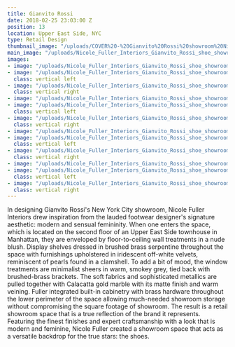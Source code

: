 ```yaml
---
title: Gianvito Rossi
date: 2018-02-25 23:03:00 Z
position: 13
location: Upper East Side, NYC
type: Retail Design
thumbnail_image: "/uploads/COVER%20-%20Gianvito%20Rossi%20showroom%20Nicole%20Fuller%20commercial%20retail%20interior%20designer.jpg"
main_image: "/uploads/Nicole_Fuller_Interiors_Gianvito_Rossi_shoe_showroom_NYC_20.jpg"
images:
- image: "/uploads/Nicole_Fuller_Interiors_Gianvito_Rossi_shoe_showroom_NYC_5.jpg"
- image: "/uploads/Nicole_Fuller_Interiors_Gianvito_Rossi_shoe_showroom_NYC_14.jpg"
  class: vertical left
- image: "/uploads/Nicole_Fuller_Interiors_Gianvito_Rossi_shoe_showroom_NYC_17.jpg"
  class: vertical right
- image: "/uploads/Nicole_Fuller_Interiors_Gianvito_Rossi_shoe_showroom_NYC_16.jpg"
- image: "/uploads/Nicole_Fuller_Interiors_Gianvito_Rossi_shoe_showroom_NYC_13.jpg"
  class: vertical left
- image: "/uploads/Nicole_Fuller_Interiors_Gianvito_Rossi_shoe_showroom_NYC_9.jpg"
  class: vertical right
- image: "/uploads/Nicole_Fuller_Interiors_Gianvito_Rossi_shoe_showroom_NYC_4.jpg"
- image: "/uploads/Nicole_Fuller_Interiors_Gianvito_Rossi_shoe_showroom_NYC_1.jpg"
  class: vertical left
- image: "/uploads/Nicole_Fuller_Interiors_Gianvito_Rossi_shoe_showroom_NYC_18.jpg"
  class: vertical right
- image: "/uploads/Nicole_Fuller_Interiors_Gianvito_Rossi_shoe_showroom_NYC_12.jpg"
- image: "/uploads/Nicole_Fuller_Interiors_Gianvito_Rossi_shoe_showroom_NYC_15.jpg"
  class: vertical left
- image: "/uploads/Nicole_Fuller_Interiors_Gianvito_Rossi_shoe_showroom_NYC_8.jpg"
  class: vertical right
---
```


In designing Gianvito Rossi's New York City showroom, Nicole Fuller Interiors drew inspiration from the lauded footwear designer's signature aesthetic: modern and sensual femininity. When one enters the space, which is located on the second floor of an Upper East Side townhouse in Manhattan, they are enveloped by floor-to-ceiling wall treatments in a nude blush. Display shelves dressed in brushed brass serpentine throughout the space with furnishings upholstered in iridescent off-white velvets, reminiscent of pearls found in a clamshell. To add a bit of mood, the window treatments are minimalist sheers in warm, smokey grey, tied back with brushed-brass brackets. The soft fabrics and sophisticated metallics are pulled together with Calacatta gold marble with its matte finish and warm veining. Fuller integrated built-in cabinetry with brass hardware throughout the lower perimeter of the space allowing much-needed showroom storage without compromising the square footage of showroom. The result is a retail showroom space that is a true reflection of the brand it represents. Featuring the finest finishes and expert craftsmanship with a look that is modern and feminine, Nicole Fuller created a showroom space that acts as a versatile backdrop for the true stars: the shoes.
